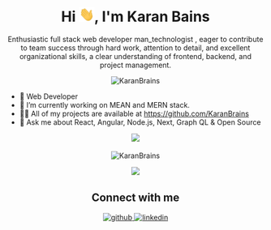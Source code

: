 <h1 align="center">Hi <img src="https://raw.githubusercontent.com/ABSphreak/ABSphreak/master/gifs/Hi.gif" width="30px">, I'm Karan Bains</h1>
<p align="center">Enthusiastic full stack web developer man_technologist , eager to contribute to team success through hard work, attention to detail, and excellent organizational skills, a clear understanding of frontend, backend, and project management.</p>

<p align="center"> <img src="https://komarev.com/ghpvc/?username=KaranBrains" alt="KaranBrains" /> </p>
<ul>
  <li>🔭 Web Developer</li>
  <li>🌱 I’m currently working on MEAN and MERN stack.</li>
  <li>👨‍💻 All of my projects are available at <a href="https://github.com/KaranBrains" target="_blank">https://github.com/KaranBrains</a></li>
  <li>💬 Ask me about React, Angular, Node.js, Next, Graph QL & Open Source</li>
</ul>

<!--
### Tech Stack

<p align="left">
  <img src="https://devicons.github.io/devicon/devicon.git/icons/bootstrap/bootstrap-plain.svg" alt="bootstrap" width="40" height="40"/> 
  <img src="https://devicons.github.io/devicon/devicon.git/icons/c/c-original.svg" alt="c" width="40" height="40"/> 
  <img src="https://devicons.github.io/devicon/devicon.git/icons/cplusplus/cplusplus-original.svg" alt="cplusplus" width="40" height="40"/> 
  <img src="https://devicons.github.io/devicon/devicon.git/icons/css3/css3-original-wordmark.svg" alt="css3" width="40" height="40"/> 
  <img src="https://devicons.github.io/devicon/devicon.git/icons/html5/html5-original-wordmark.svg" alt="html5" width="40" height="40"/> 
  <img src="https://devicons.github.io/devicon/devicon.git/icons/javascript/javascript-original.svg" alt="javascript" width="40" height="40"/> 
  <img src="https://raw.githubusercontent.com/prplx/svg-logos/5585531d45d294869c4eaab4d7cf2e9c167710a9/svg/materialize.svg" alt="materialize" width="40" height="40"/> 
  <img src="https://devicons.github.io/devicon/devicon.git/icons/mysql/mysql-original-wordmark.svg" alt="mysql" width="40" height="40"/>   
  <img src="https://devicons.github.io/devicon/devicon.git/icons/react/react-original-wordmark.svg" alt="react" width="40" height="40"/>
</p> -->


<p align="center">
  <img src="https://github-readme-stats.vercel.app/api/top-langs/?username=KaranBrains&layout=compact&hide=html&langs_count=8 alt="KaranBrains" />
</p>
<p align="center">
  <img align="center" src="https://github-readme-stats.vercel.app/api?username=KaranBrains&show_icons=true" alt="KaranBrains" />
</p>
<p align="center">
  <img src="https://github-readme-streak-stats.herokuapp.com/?user=KaranBrains&layout=compact" />
</p>

<h2 align="center">Connect with me</h2>
<div align="center">  
  <a href="https://github.com/KaranBrains" target="_blank">
    <img src=https://img.shields.io/badge/github-%2324292e.svg?&style=for-the-badge&logo=github&logoColor=white alt=github style="margin-bottom: 5px;" />
  </a>
  <a href="https://www.linkedin.com/in/karan-bains-28921118a/" target="_blank">
    <img src=https://img.shields.io/badge/linkedin-%231E77B5.svg?&style=for-the-badge&logo=linkedin&logoColor=white alt=linkedin style="margin-bottom: 5px;" />
  </a>
</div>  
  
